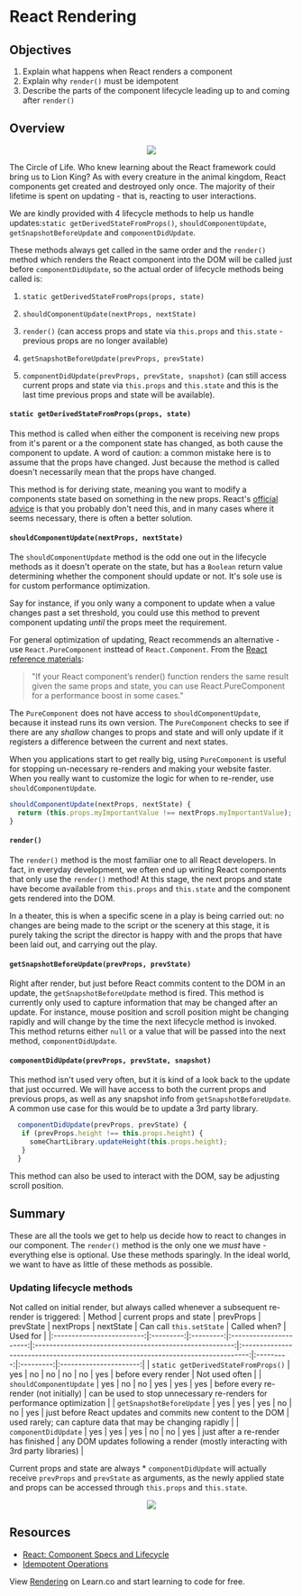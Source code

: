 # React Rendering

## Objectives

1. Explain what happens when React renders a component
2. Explain why `render()` must be idempotent
3. Describe the parts of the component lifecycle leading up to and coming after
   `render()`

## Overview

<p align="center">
  <img src="http://www.awesomelyluvvie.com/wp-content/uploads/2014/04/lion-king-circle-of-life.gif" />
</p>

The Circle of Life. Who knew learning about the React framework could bring us
to Lion King? As with every creature in the animal kingdom, React components get
created and destroyed only once. The majority of their lifetime is spent on
updating - that is, reacting to user interactions.

We are kindly provided with 4 lifecycle methods to help us handle
updates:`static getDerivedStateFromProps()`, `shouldComponentUpdate`,
`getSnapshotBeforeUpdate` and `componentDidUpdate`.

These methods always get called in the same order and the `render()` method
which renders the React component into the DOM will be called just before
`componentDidUpdate`, so the actual order of lifecycle methods being called is:

1. `static getDerivedStateFromProps(props, state)`

2. `shouldComponentUpdate(nextProps, nextState)`

4. `render()` (can access props and state via `this.props` and `this.state` -
previous props are no longer available)

5. `getSnapshotBeforeUpdate(prevProps, prevState)`

6. `componentDidUpdate(prevProps, prevState, snapshot)` (can still access
current props and state via `this.props` and `this.state` and this is the last
time previous props and state will be available).

#### `static getDerivedStateFromProps(props, state)`

This method is called when either the component is receiving new props from it's
parent or a the component state has changed, as both cause the component to
update. A word of caution: a common mistake here is to assume that the props
have changed. Just because the method is called doesn't necessarily mean that
the props have changed.

This method is for deriving state, meaning you want to modify a components state
based on something in the new props. React's [official advice][derived] is that
you probably don't need this, and in many cases where it seems necessary, there
is often a better solution.

#### `shouldComponentUpdate(nextProps, nextState)`

The `shouldComponentUpdate` method is the odd one out in the lifecycle methods
as it doesn't operate on the state, but has a `Boolean` return value determining
whether the component should update or not. It's sole use is for custom
performance optimization.

Say for instance, if you only wany a component to update when a value changes
past a set threshold, you could use this method to prevent component updating
_until_ the props meet the requirement.

For general optimization of updating, React recommends an alternative - use
`React.PureComponent` insttead of `React.Component`. From the [React reference
materials][pure]:

> "If your React component’s render() function renders the same result given the
same props and state, you can use React.PureComponent for a performance boost in
some cases."

The `PureComponent` does not have access to `shouldComponentUpdate`, because it
instead runs its own version. The `PureComponent` checks to see if there are any
_shallow_ changes to props and state and will only update if it  registers a
difference between the current and next states.

When you applications start to get really big, using `PureComponent` is useful
for stopping un-necessary re-renders and making your website faster. When you
really want to customize the logic for when to re-render, use
`shouldComponentUpdate`.

```javascript
shouldComponentUpdate(nextProps, nextState) {
  return (this.props.myImportantValue !== nextProps.myImportantValue);
}
```

#### `render()`

The `render()` method is the most familiar one to all React developers. In fact,
in everyday development, we often end up writing React components that only use
the `render()` method! At this stage, the next props and state have become
available from `this.props` and `this.state` and the component gets rendered
into the DOM.

In a theater, this is when a specific scene in a play is being carried out: no
changes are being made to the script or the scenery at this stage, it is purely
taking the script the director is happy with and the props that have been laid
out, and carrying out the play.

#### `getSnapshotBeforeUpdate(prevProps, prevState)`

Right after render, but just before React commits content to the DOM in an
update, the `getSnapshotBeforeUpdate` method is fired. This method is currently
only used to capture information that may be changed after an update. For
instance, mouse position and scroll position might be changing rapidly and will
change by the time the next lifecycle method is invoked. This method returns
either `null` or a value that will be passed into the next method,
`componentDidUpdate`.

#### `componentDidUpdate(prevProps, prevState, snapshot)`

This method isn't used very often, but it is kind of a look back to the update
that just occurred. We will have access to both the current props and previous
props, as well as any snapshot info from `getSnapshotBeforeUpdate`. A common use
case for this would be to update a 3rd party library.

```javascript
  componentDidUpdate(prevProps, prevState) {
   if (prevProps.height !== this.props.height) {
     someChartLibrary.updateHeight(this.props.height);
   }
  }
```

This method can also be used to interact with the DOM, say be adjusting scroll
position.

## Summary

These are all the tools we get to help us decide how to react to changes in our
component. The `render()` method is the only one we *must* have - everything
else is optional. Use these methods sparingly. In the ideal world, we want to
have as little of these methods as possible.

### Updating lifecycle methods

Not called on initial render, but always called whenever a subsequent re-render is triggered:
| Method            | current props and state | prevProps | prevState | nextProps |  nextState | Can call `this.setState` | Called when?               | Used for                                                                                    |
|:-------------------------:|:---------:|:---------:|:----------------------:|:-------------------------------------------------------:|:--------------------------------------------------------------------------------:|:---------:|:---------:|:----------------------:|
| `static getDerivedStateFromProps()` |    yes    |     no    |     no    |     no    |     no    |     yes     |     before every render  |   Not used often |
|   `shouldComponentUpdate`   |    yes    |    no    |    no    |    yes    |    yes   |    yes    | before every re-render (not initially) | can be used to stop unnecessary re-renders for performance optimization |
|     `getSnapshotBeforeUpdate`    |    yes   |    yes   |    yes   |    no   |    no   |    yes   | just before React updates and commits new content to the DOM | used rarely; can capture data that may be changing rapidly |
|     `componentDidUpdate`    |    yes   |    yes    |    yes    |    no   |    no    |    yes    | just after a re-render has finished | any DOM updates following a render (mostly interacting with 3rd party libraries) |

Current props and state are always
\* `componentDidUpdate` will actually receive `prevProps` and `prevState` as arguments, as the newly applied state and props can be accessed through `this.props` and `this.state`.

<p align="center">
  <img src="https://media.giphy.com/media/wDOFUCaxyv2XC/giphy.gif" />
</p>

## Resources

- [React: Component Specs and Lifecycle](https://github.com/learn-co-curriculum/react-rendering)
- [Idempotent Operations](https://stackoverflow.com/questions/1077412/what-is-an-idempotent-operation)

<p class='util--hide'>View <a href='https://learn.co/lessons/react-rendering'>Rendering</a> on Learn.co and start learning to code for free.</p>

[derived]: https://reactjs.org/blog/2018/06/07/you-probably-dont-need-derived-state.html
[pure]: https://reactjs.org/docs/react-api.html#reactpurecomponent
